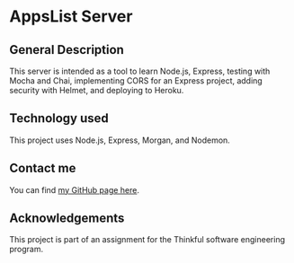# AppsList Server

## General Description
This server is intended as a tool to learn Node.js, Express, testing with Mocha and Chai, implementing CORS for an Express project, adding security with Helmet, and deploying to Heroku.  

## Technology used
This project uses Node.js, Express, Morgan, and Nodemon. 

## Contact me
You can find [my GitHub page here](https://github.com/sam1cutler).

## Acknowledgements
This project is part of an assignment for the Thinkful software engineering program. 

